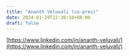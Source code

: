 ```yaml
---
title: "Ananth Veluvali (co-pres)"
date: 2024-01-29T22:30:10+08:00
draft: false
---
```


[https://www.linkedin.com/in/ananth-veluvali/](https://www.linkedin.com/in/ananth-veluvali/)
